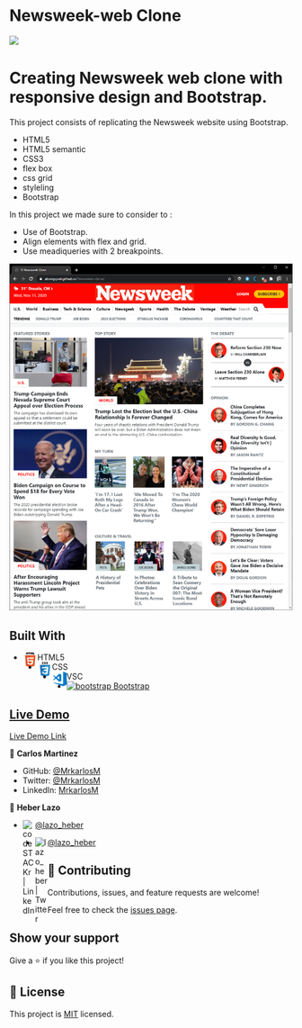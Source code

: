 # Newsweek-web Clone

![](https://img.shields.io/badge/Microverse-blueviolet)

# Creating Newsweek web clone with responsive design and Bootstrap.

This project consists of replicating the Newsweek website using Bootstrap.

- HTML5
- HTML5 semantic
- CSS3
- flex box
- css grid
- styleling
- Bootstrap

In this project we made sure to consider to :

- Use of Bootstrap.
- Align elements with flex and grid.
- Use meadiqueries with 2 breakpoints.

![screenshot](./Assets/screenshot.png)

## Built With

- HTML5 <img align="left" alt="HTML5" width="26px" src="https://raw.githubusercontent.com/github/explore/80688e429a7d4ef2fca1e82350fe8e3517d3494d/topics/html/html.png" />
- CSS<img align="left" alt="CSS3" width="26px" src="https://raw.githubusercontent.com/github/explore/80688e429a7d4ef2fca1e82350fe8e3517d3494d/topics/css/css.png" />
- VSC<img align="left" alt="Visual Studio Code" width="26px" src="https://raw.githubusercontent.com/github/explore/80688e429a7d4ef2fca1e82350fe8e3517d3494d/topics/visual-studio-code/visual-studio-code.png" />
- <a href="https://getbootstrap.com" target="_blank"> <img src="https://devicons.github.io/devicon/devicon.git/icons/bootstrap/bootstrap-plain.svg" alt="bootstrap" width="40" height="40"/> </a> <a href="https://www.w3schools.com/css/" target="_blank"> Bootstrap

## Live Demo

[Live Demo Link](https://raw.githack.com/MrkarlosM/newsweek-clone/main/index.html)

👤 **Carlos Martinez**

- GitHub: [@MrkarlosM](https://github.com/MrkarlosM)
- Twitter: [@MrkarlosM](@MrkarlosM)
- LinkedIn: [MrkarlosM](https://www.linkedin.com/in/carlos-mario-martinez-b1768355/)

👤 **Heber Lazo**

- [@lazo_heber](https://www.linkedin.com/in/heber-lazo-benza-523266133/) [<img align="left" alt="codeSTACKr | LinkedIn" width="22px" src="https://cdn.jsdelivr.net/npm/simple-icons@v3/icons/linkedin.svg" />][linkedin]

- [@lazo_heber](https://twitter.com/lazo_heber) [<img align="left" alt="lazo_heber | Twitter" width="22px" src="https://cdn.jsdelivr.net/npm/simple-icons@v3/icons/twitter.svg" />][twitter]

## 🤝 Contributing

Contributions, issues, and feature requests are welcome!

Feel free to check the [issues page](https://github.com/MrkarlosM/newsweek-clone/issues).

## Show your support

Give a ⭐️ if you like this project!

## 📝 License

This project is [MIT](LICENSE) licensed.

[linkedin]: www.linkedin.com/in/heber-lazo
[twitter]: https://twitter.com/lazo_heber
